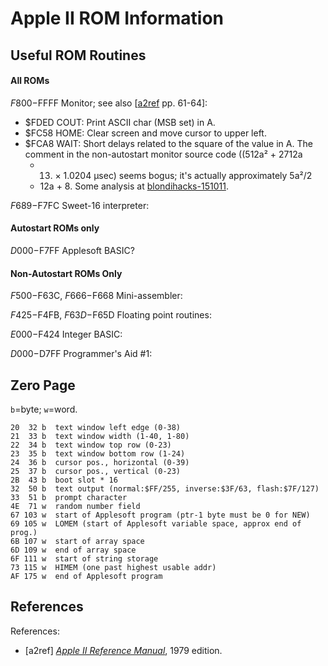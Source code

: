 Apple II ROM Information
========================


Useful ROM Routines
-------------------

#### All ROMs

$F800-$FFFF Monitor; see also [[a2ref] pp. 61-64]:
- $FDED COUT: Print ASCII char (MSB set) in A.
- $FC58 HOME: Clear screen and move cursor to upper left.
- $FCA8 WAIT: Short delays related to the square of the value in A.
  The comment in the non-autostart monitor source code ((512a² + 2712a
  + 13) × 1.0204 μsec) seems bogus; it's actually approximately 5a²/2
  + 12a + 8. Some analysis at [blondihacks-151011].

$F689-$F7FC Sweet-16 interpreter:

#### Autostart ROMs only

$D000-$F7FF Applesoft BASIC?

#### Non-Autostart ROMs Only

$F500-$F63C, $F666-$F668 Mini-assembler:

$F425-$F4FB, $F63D-$F65D Floating point routines:

$E000-$F424 Integer BASIC:

$D000-$D7FF Programmer's Aid #1:


Zero Page
---------

`b`=byte; `w`=word.

    20  32 b  text window left edge (0-38)
    21  33 b  text window width (1-40, 1-80)
    22  34 b  text window top row (0-23)
    23  35 b  text window bottom row (1-24)
    24  36 b  cursor pos., horizontal (0-39)
    25  37 b  cursor pos., vertical (0-23)
    2B  43 b  boot slot * 16
    32  50 b  text output (normal:$FF/255, inverse:$3F/63, flash:$7F/127)
    33  51 b  prompt character
    4E  71 w  random number field
    67 103 w  start of Applesoft program (ptr-1 byte must be 0 for NEW)
    69 105 w  LOMEM (start of Applesoft variable space, approx end of prog.)
    6B 107 w  start of array space
    6D 109 w  end of array space
    6F 111 w  start of string storage
    73 115 w  HIMEM (one past highest usable addr)
    AF 175 w  end of Applesoft program


References
----------

References:
- \[a2ref] [_Apple II Reference Manual_][a2ref], 1979 edition.


<!-------------------------------------------------------------------->
[a2ref-61]: https://archive.org/details/Apple_II_Reference_Manual_1979_Apple/page/n71/mode/1up
[a2ref]: https://archive.org/details/Apple_II_Reference_Manual_1979_Apple

[blondihacks-151011]: https://blondihacks.com/apple-iic-plus-fixing-the-beep/
